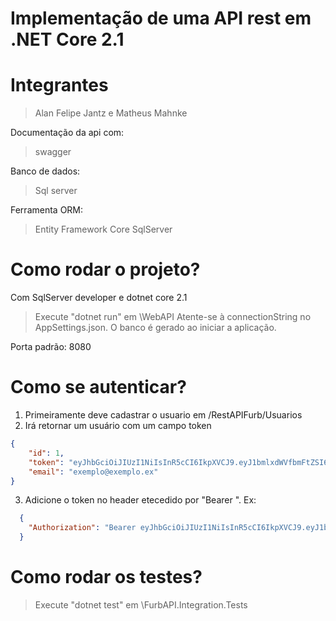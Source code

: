 # Implementação de uma API rest em .NET Core 2.1

# Integrantes
> Alan Felipe Jantz e Matheus Mahnke

Documentação da api com:
> swagger

Banco de dados:
> Sql server

Ferramenta ORM:
> Entity Framework Core SqlServer

# Como rodar o projeto?
Com SqlServer developer e dotnet core 2.1
> Execute "dotnet run" em \WebAPI
Atente-se à connectionString no AppSettings.json.
O banco é gerado ao iniciar a aplicação.

Porta padrão: 8080

# Como se autenticar?
1. Primeiramente deve cadastrar o usuario em  /RestAPIFurb/Usuarios
2. Irá retornar um usuário com um campo token
```json
{
    "id": 1,
    "token": "eyJhbGciOiJIUzI1NiIsInR5cCI6IkpXVCJ9.eyJ1bmlxdWVfbmFtZSI6IjEiLCJuYmYiOjE1NTk5MjEwMjAsImV4cCI6MTU2MDUyNTgyMCwiaWF0IjoxNTU5OTIxMDIwfQ._5P1>K9HhZ86tRpowGx_QlGD6pcns8TEgNpVD5SMi4Z0",
    "email": "exemplo@exemplo.ex"
}
```
3. Adicione o token no header etecedido por "Bearer ". Ex:
```json
  {
    "Authorization": "Bearer eyJhbGciOiJIUzI1NiIsInR5cCI6IkpXVCJ9.eyJ1bmlxdWVfbmFtZSI6IjEiLCJuYmYiOjE1NTk5MjEwMjAsImV4cCI6MTU2MDUyNTgyMCwiaWF0IjoxNTU5OTIxMDIwfQ._5P1K9HhZ86tRpowGx_QlGD6pcns8TEgNpVD5SMi4Z0"
  }
```

# Como rodar os testes?
>Execute "dotnet test" em \FurbAPI.Integration.Tests
